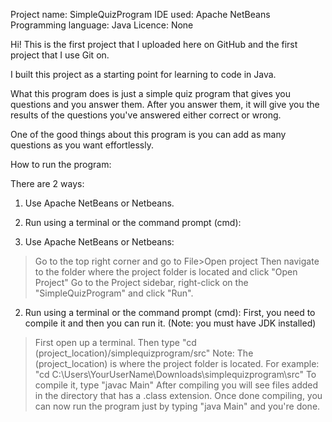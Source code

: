 Project name: SimpleQuizProgram
IDE used: Apache NetBeans
Programming language: Java
Licence: None


Hi! This is the first project that I uploaded here 
on GitHub and the first project that I use Git on.

I built this project as a starting point 
for learning to code in Java.

What this program does is just a simple quiz program 
that gives you questions and you answer them. 
After you answer them, it will give you the 
results of the questions you've answered 
either correct or wrong.

One of the good things about this program is you 
can add as many questions as you want effortlessly.


How to run the program:

There are 2 ways:
1. Use Apache NetBeans or Netbeans.
2. Run using a terminal or the command prompt (cmd):


1. Use Apache NetBeans or Netbeans:
>Go to the top right corner and go to File>Open project
>Then navigate to the folder where the project folder 
is located and click "Open Project"
>Go to the Project sidebar, right-click on 
the "SimpleQuizProgram" and click "Run".

2. Run using a terminal or the command prompt (cmd): 
First, you need to compile it and then you can run it.
(Note: you must have JDK installed)
>First open up a terminal.
>Then type "cd (project_location)/simplequizprogram/src"
Note: The (project_location) is where the project folder is 
located. For example: "cd C:\Users\YourUserName\Downloads\simplequizprogram\src"
>To compile it, type "javac Main"
>After compiling you will see files added in the directory that has a .class extension.
>Once done compiling, you can now run the program just by typing "java Main"
and you're done.
